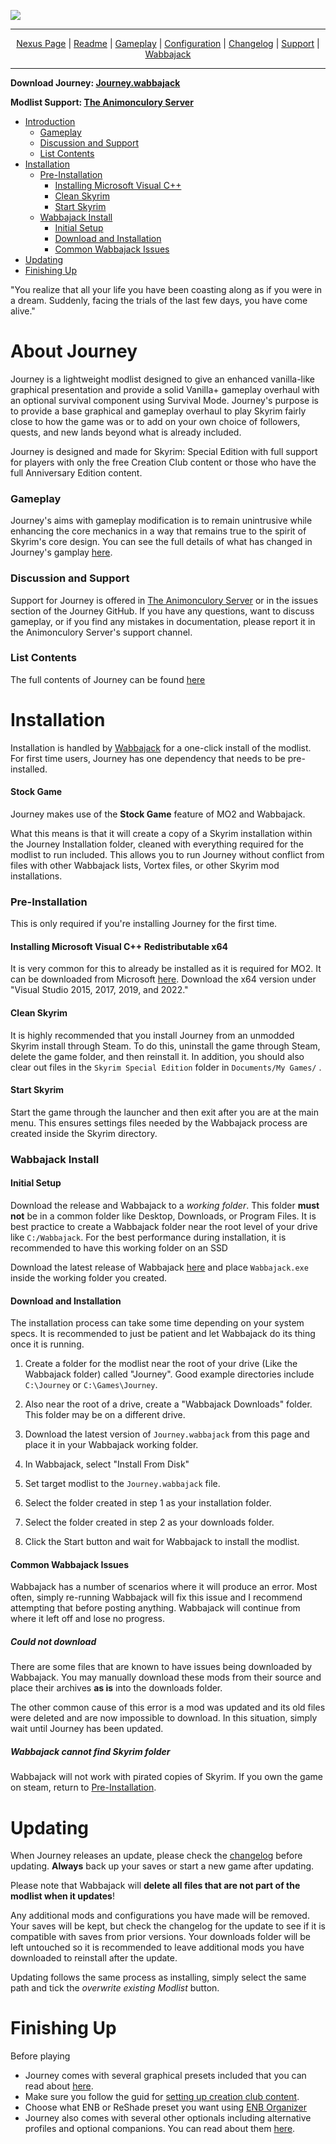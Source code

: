 ![](https://github.com/SiraMirai/journey/raw/main/images/Journey%20Banner.png)

---

<p align="center">
<a href="https://www.nexusmods.com/skyrimspecialedition/mods/65229"?>Nexus Page</a> | <a href="https://github.com/SiraMirai/journey/blob/main/README.md"?>Readme</a> | <a href= "https://github.com/SiraMirai/journey/blob/main/GAMEPLAY.md"?>Gameplay</a> | <a href= "https://github.com/SiraMirai/journey/blob/main/CONFIGURATION.md"?>Configuration</a> | <a href="https://github.com/SiraMirai/journey/blob/main/CHANGELOG.md"?>Changelog</a> | <a href="https://github.com/SiraMirai/journey/blob/main/SUPPORT.md"?>Support</a> | <a href="https://www.wabbajack.org/">Wabbajack</a>
</p>

---

**Download Journey: [Journey.wabbajack](https://github.com/SiraMirai/journey/releases/download/1.0.2/Journey-1.0.2.wabbajack)**

**Modlist Support: [The Animonculory Server](https://discord.gg/DffHKcszfg)**

- [Introduction](#about-journey)
	- [Gameplay](#gameplay)
	- [Discussion and Support](#discussion-and-support)
	- [List Contents](#list-contents)
- [Installation](#installation)
	- [Pre-Installation](#pre-installation)
		- [Installing Microsoft Visual C++](#installing-microsoft-visual-c++-redistributable-x64)
		- [Clean Skyrim](#clean-skyrim)
		- [Start Skyrim](#start-skyrim)
	- [Wabbajack Install](#wabbajack-install)
		- [Initial Setup](#initial-setup)
		- [Download and Installation](#download-and-installation)
		- [Common Wabbajack Issues](#common-wabbajack-issues)
- [Updating](#updating)
- [Finishing Up](#finishing-up)

"You realize that all your life you have been coasting along as if you were in a dream. Suddenly, facing the trials of the last few days, you have come alive."

# About Journey

Journey is a lightweight modlist designed to give an enhanced vanilla-like graphical presentation and provide a solid Vanilla+ gameplay overhaul with an optional survival component using Survival Mode. Journey's purpose is to provide a base graphical and gameplay overhaul to play Skyrim fairly close to how the game was or to add on your own choice of followers, quests, and new lands beyond what is already included.

Journey is designed and made for Skyrim: Special Edition with full support for players with only the free Creation Club content or those who have the full Anniversary Edition content.

### Gameplay

Journey's aims with gameplay modification is to remain unintrusive while enhancing the core mechanics in a way that remains true to the spirit of Skyrim's core design. You can see the full details of what has changed in Journey's gamplay [here](https://github.com/SiraMirai/journey/blob/main/GAMEPLAY.md).

### Discussion and Support

Support for Journey is offered in [The Animonculory Server](https://discord.gg/DffHKcszfg) or in the issues section of the Journey GitHub. If you have any questions, want to discuss gameplay, or if you find any mistakes in documentation, please report it in the Animonculory Server's support channel.

### List Contents

The full contents of Journey can be found [here](https://loadorderlibrary.com/lists/journey-a-vanilla-modlist)

# Installation

Installation is handled by [Wabbajack](https://www.wabbajack.org/#/) for a one-click install of the modlist. For first time users, Journey has one dependency that needs to be pre-installed.

#### Stock Game
Journey makes use of the **Stock Game** feature of MO2 and Wabbajack.

What this means is that it will create a copy of a Skyrim installation within the Journey Installation folder, cleaned with everything required for the modlist to run included. This allows you to run Journey without conflict from files with other Wabbajack lists, Vortex files, or other Skyrim mod installations.

### Pre-Installation

This is only required if you're installing Journey for the first time.

#### Installing Microsoft Visual C++ Redistributable x64

It is very common for this to already be installed as it is required for MO2. It can be downloaded from Microsoft [here](https://docs.microsoft.com/en-us/cpp/windows/latest-supported-vc-redist). Download the x64 version under "Visual Studio 2015, 2017, 2019, and 2022."

#### Clean Skyrim
It is highly recommended that you install Journey from an unmodded Skyrim install through Steam. To do this, uninstall the game through Steam, delete the game folder, and then reinstall it. In addition, you should also clear out files in the `Skyrim Special Edition` folder in `Documents/My Games/` .

#### Start Skyrim
Start the game through the launcher and then exit after you are at the main menu. This ensures settings files needed by the Wabbajack process are created inside the Skyrim directory.

### Wabbajack Install

#### Initial Setup
Download the release and Wabbajack to a _working folder_. This folder **must not** be in a common folder like Desktop, Downloads, or Program Files. It is best practice to create a Wabbajack folder near the root level of your drive like `C:/Wabbajack`. For the best performance during installation, it is recommended to have this working folder on an SSD

Download the latest release of Wabbajack [here](https://www.wabbajack.org/#/) and place `Wabbajack.exe` inside the working folder you created.

#### Download and Installation
The installation process can take some time depending on your system specs. It is recommended to just be patient and let Wabbajack do its thing once it is running.

1. Create a folder for the modlist near the root of your drive (Like the Wabbajack folder) called "Journey". Good example directories include `C:\Journey` or `C:\Games\Journey`.
  
2. Also near the root of a drive, create a "Wabbajack Downloads" folder. This folder may be on a different drive.
  
3. Download the latest version of `Journey.wabbajack` from this page and place it in your Wabbajack working folder.
  
4. In Wabbajack, select "Install From Disk"
  
5. Set target modlist to the `Journey.wabbajack` file.
  
6. Select the folder created in step 1 as your installation folder.
  
7. Select the folder created in step 2 as your downloads folder.
  
8. Click the Start button and wait for Wabbajack to install the modlist.
  

#### Common Wabbajack Issues
Wabbajack has a number of scenarios where it will produce an error. Most often, simply re-running Wabbajack will fix this issue and I recommend attempting that before posting anything. Wabbajack will continue from where it left off and lose no progress.

##### Could not download
There are some files that are known to have issues being downloaded by Wabbajack. You may manually download these mods from their source and place their archives **as is** into the downloads folder.

The other common cause of this error is a mod was updated and its old files were deleted and are now impossible to download. In this situation, simply wait until Journey has been updated.

##### Wabbajack cannot find Skyrim folder
Wabbajack will not work with pirated copies of Skyrim. If you own the game on steam, return to [Pre-Installation](#pre-installation).

# Updating
When Journey releases an update, please check the [changelog](https://github.com/SiraMirai/journey/blob/main/CHANGELOG.md) before updating. **Always** back up your saves or start a new game after updating.

Please note that Wabbajack will **delete all files that are not part of the modlist when it updates**! 

Any additional mods and configurations you have made will be removed. Your saves will be kept, but check the changelog for the update to see if it is compatible with saves from prior versions. Your downloads folder will be left untouched so it is recommended to leave additional mods you have downloaded to reinstall after the update.

Updating follows the same process as installing, simply select the same path and tick the _overwrite existing Modlist_ button.

# Finishing Up
Before playing
- Journey comes with several graphical presets included that you can read about [here](https://github.com/SiraMirai/journey/blob/main/CONFIGURATION.md#graphics-options).
- Make sure you follow the guid for [setting up creation club content](https://github.com/SiraMirai/journey/blob/main/CONFIGURATION.md#anniversary-edition).
- Choose what ENB or ReShade preset you want using [ENB Organizer](https://github.com/SiraMirai/journey/blob/main/CONFIGURATION.md#enb-organizer)
- Journey also comes with several other optionals including alternative profiles and optional companions. You can read about them [here](https://github.com/SiraMirai/journey/blob/main/CONFIGURATION.md#optionals).
